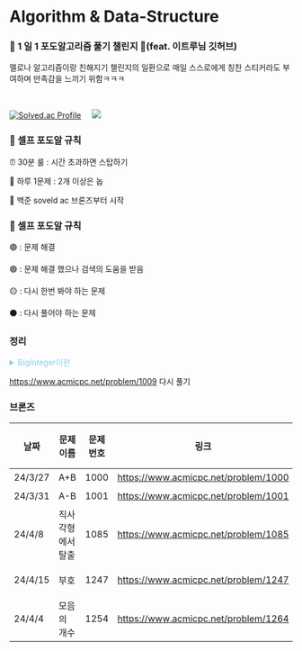 # Algorithm & Data-Structure
### 🍇 1 일 1 포도알고리즘 풀기 챌린지 🍇(feat. 이트루님 깃허브)
멜로나 알고리즘이랑 친해지기 챌린지의 일환으로 매일 스스로에게 칭찬 스티커라도 부여하며 만족감을 느끼기 위함ㅋㅋㅋ

</br>

[![Solved.ac Profile](http://mazassumnida.wtf/api/generate_badge?boj=prettylee620)](https://solved.ac/prettylee620) &nbsp; &nbsp;
<img src="http://mazandi.herokuapp.com/api?handle=prettylee620&theme=warm"/>

### 📌 셀프 포도알 규칙
⏰ 30분 룰 : 시간 초과하면 스탑하기

📝 하루 1문제 : 2개 이상은 놉 

🚀 백준 soveld ac 브론즈부터 시작


### 📌 셀프 포도알 규칙
🟣 : 문제 해결 

🟢 : 문제 해결 했으나 검색의 도움을 받음

🟡 : 다시 한번 봐야 하는 문제

⚫️ : 다시 풀어야 하는 문제

### 정리
<details><summary style="color:skyblue">BigInteger이란 </summary>

[🔭 자세한 설명](https://velog.io/@prettylee620/BigInteger%EC%97%90-%EB%8C%80%ED%95%9C-%EC%A0%95%EB%A6%AC)

🪄 간단한 설명
-BigInteger는 자바에서 제공하는 클래스로, 임의 정밀도 정수(arbitrary-precision integers)를 나타내는 데 사용된다.
- 정수를 표현할 때 일반적으로 사용되는 기본 자료형(int, long 등)은 크기에 제한이 있다.
- 예를 들어, int는 32비트이므로 최대값은 2의 31승 - 1이 됩니다. 하지만 BigInteger는 이러한 제한이 없습니다. 따라서 매우 큰 정수 값도 표현할 수 있음!!

</details>

https://www.acmicpc.net/problem/1009 다시 풀기


### 브론즈
| 날짜 | 문제 이름 | 문제번호 | 링크 | 스티커 |
| ----- | ------ | ----- |----- | ----- |
| 24/3/27  | A+B | 1000 | https://www.acmicpc.net/problem/1000 | 🟣 |
| 24/3/31 | A-B | 1001 | https://www.acmicpc.net/problem/1001 | 🟣 |
| 24/4/8 | 직사각형에서 탈출 | 1085 | https://www.acmicpc.net/problem/1085 | 🟢 |
| 24/4/15 | 부호 | 1247 | https://www.acmicpc.net/problem/1247| 🟢, 🟡|
| 24/4/4 | 모음의 개수 | 1254 | https://www.acmicpc.net/problem/1264 | 🟣 |
